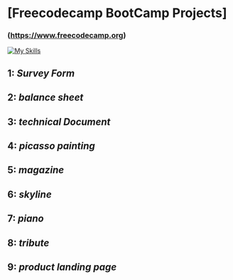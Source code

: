 # [Freecodecamp BootCamp Projects]
### (https://www.freecodecamp.org)
[![My Skills](https://skillicons.dev/icons?i=js,html,css)](https://skillicons.dev)

## 1: ***Survey Form*** 
## 2: ***balance sheet*** 
## 3: ***technical Document*** 
## 4: ***picasso painting*** 
## 5: ***magazine*** 
## 6: ***skyline*** 
## 7: ***piano*** 
## 8: ***tribute*** 
## 9: ***product landing page*** 